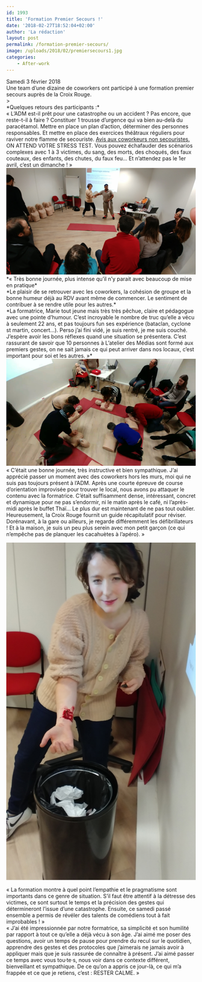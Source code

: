 ```yaml
---
id: 1993
title: 'Formation Premier Secours !'
date: '2018-02-27T18:52:04+02:00'
author: 'La rédaction'
layout: post
permalink: /formation-premier-secours/
image: /uploads/2018/02/premiersecours1.jpg
categories:
    - After-work
---
```


<div class="gmail_default" style="text-align: left;">Samedi 3 février 2018</div><div class="gmail_default" style="text-align: left;">Une team d’une dizaine de coworkers ont participé à une formation premier secours auprès de la Croix Rouge.</div><div class="gmail_default" style="text-align: left;"></div><div class="gmail_default" style="text-align: left;"></div>> <div class="gmail_default" style="text-align: left;">*Quelques retours des participants :*</div>

<div class="gmail_default" style="text-align: left;"></div><div class="gmail_default" style="text-align: left;"></div><div class="gmail_default" style="text-align: left;"> « L’ADM est-il prêt pour une catastrophe ou un accident ? Pas encore, que reste-t-il à faire ? Constituer 1 trousse d’urgence qui va bien au-delà du paracétamol. Mettre en place un plan d’action, déterminer des personnes responsables. Et mettre en place des exercices théâtraux réguliers pour raviver notre flamme de secouriste. <u>Avis aux coworkeurs non secouristes. </u>ON ATTEND VOTRE STRESS TEST. Vous pouvez échafauder des scénarios complexes avec 1 à 3 victimes, du sang, des morts, des choqués, des faux couteaux, des enfants, des chutes, du faux feu… Et n’attendez pas le 1er avril, c’est un dimanche ! »

</div><div></div><div style="text-align: left;"></div><div class="gmail_default" style="text-align: left;"><div class="gmail_default" style="text-align: left;"><img src="/uploads/2018/02/premiersecours1.jpg" alt="premiersecours1"></div></div><div class="gmail_default" style="text-align: left;"></div><div class="gmail_default" style="text-align: left;"></div><div class="gmail_default" style="text-align: left;">*« Très bonne journée, plus intense qu’il n’y parait avec beaucoup de mise en pratique*</div><div class="gmail_default" style="text-align: left;">*Le plaisir de se retrouver avec les coworkers, la cohésion de groupe et la bonne humeur déjà au RDV avant même de commencer. Le sentiment de contribuer à se rendre utile pour les autres.*</div><div class="gmail_default" style="text-align: left;">*La formatrice, Marie tout jeune mais très très pêchue, claire et pédagogue avec une pointe d’humour. C’est incroyable le nombre de truc qu’elle a vécu à seulement 22 ans, et pas toujours fun ses expérience (bataclan, cyclone st martin, concert…). Perso j’ai fini vidé, je suis rentré, je me suis couché. J’espère avoir les bons réflexes quand une situation se présentera. C’est rassurant de savoir que 10 personnes à L’atelier des Médias sont formé aux premiers gestes, on ne sait jamais ce qui peut arriver dans nos locaux, c’est important pour soi et les autres. »*</div><div class="gmail_default" style="text-align: left;"></div><div class="gmail_default" style="text-align: left;"><img src="/uploads/2018/02/formationpremsecours3.jpeg" alt="formationpremsecours3">

</div><div class="gmail_default" style="text-align: left;"></div><div class="gmail_default" style="text-align: left;">« C’était une bonne journée, très instructive et bien sympathique. J’ai apprécié passer un moment avec des coworkers hors les murs, moi qui ne suis pas toujours présent à l’ADM. Après une courte épreuve de course d’orientation improvisée pour trouver le local, nous avons pu attaquer le contenu avec la formatrice. C’était suffisamment dense, intéressant, concret et dynamique pour ne pas s’endormir, ni le matin après le café, ni l’après-midi après le buffet Thaï… Le plus dur est maintenant de ne pas tout oublier. Heureusement, la Croix Rouge fournit un guide récapitulatif pour réviser. Dorénavant, à la gare ou ailleurs, je regarde différemment les défibrillateurs ! Et à la maison, je suis un peu plus serein avec mon petit garçon (ce qui n’empêche pas de planquer les cacahuètes à l’apéro). »

![premiersecours2](/uploads/2018/02/premiersecours2.jpg)

</div><div class="gmail_default" style="text-align: left;"><div class="gmail_default"></div><div class="gmail_default">« La formation montre à quel point l’empathie et le pragmatisme sont importants dans ce genre de situation. S’il faut être attentif à la détresse des victimes, ce sont surtout le temps et la précision des gestes qui détermineront l’issue d’une catastrophe. Ensuite, ce samedi passé ensemble a permis de révéler des talents de comédiens tout à fait improbables ! »</div></div><div class="gmail_default"></div><div class="gmail_default"></div><div class="gmail_default"></div><div class="gmail_default"></div><div class="gmail_default"></div><div class="gmail_default">« J’ai été impressionnée par notre formatrice, sa simplicité et son humilité par rapport à tout ce qu’elle a déjà vécu à son âge. J’ai aimé me poser des questions, avoir un temps de pause pour prendre du recul sur le quotidien, apprendre des gestes et des protocoles que j’aimerais ne jamais avoir à appliquer mais que je suis rassurée de connaître à présent. J’ai aimé passer ce temps avec vous tou·te·s, nous voir dans ce contexte différent, bienveillant et sympathique. De ce qu’on a appris ce jour-là, ce qui m’a frappée et ce que je retiens, c’est : RESTER CALME. »

</div><div class="gmail_default" style="text-align: left;"></div><div class="gmail_default" style="text-align: left;"></div><div class="gmail_default" style="text-align: left;"></div>